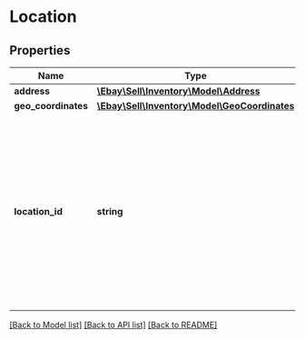 # Location

## Properties
Name | Type | Description | Notes
------------ | ------------- | ------------- | -------------
**address** | [**\Ebay\Sell\Inventory\Model\Address**](Address.md) |  | [optional] 
**geo_coordinates** | [**\Ebay\Sell\Inventory\Model\GeoCoordinates**](GeoCoordinates.md) |  | [optional] 
**location_id** | **string** | A unique eBay-assigned ID for the location. &lt;br&gt;&lt;br&gt; &lt;span class&#x3D;\&quot;tablenote\&quot;&gt; &lt;strong&gt;Note:&lt;/strong&gt; This field should not be confused with the seller-defined &lt;b&gt;merchantLocationKey&lt;/b&gt; value. It is the &lt;b&gt;merchantLocationKey&lt;/b&gt; value which is used to identify an inventory location when working with inventory location API calls. The &lt;strong&gt;locationId&lt;/strong&gt; value is only used internally by eBay.&lt;/span&gt; | [optional] 

[[Back to Model list]](../../README.md#documentation-for-models) [[Back to API list]](../../README.md#documentation-for-api-endpoints) [[Back to README]](../../README.md)

